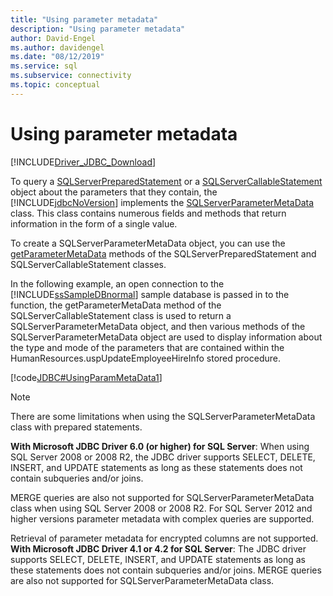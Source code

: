 ```yaml
---
title: "Using parameter metadata"
description: "Using parameter metadata"
author: David-Engel
ms.author: davidengel
ms.date: "08/12/2019"
ms.service: sql
ms.subservice: connectivity
ms.topic: conceptual
---
```


# Using parameter metadata

[!INCLUDE[Driver_JDBC_Download](../../includes/driver_jdbc_download.md)]

To query a [SQLServerPreparedStatement](../../connect/jdbc/reference/sqlserverpreparedstatement-class.md) or a [SQLServerCallableStatement](../../connect/jdbc/reference/sqlservercallablestatement-class.md) object about the parameters that they contain, the [!INCLUDE[jdbcNoVersion](../../includes/jdbcnoversion_md.md)] implements the [SQLServerParameterMetaData](../../connect/jdbc/reference/sqlserverparametermetadata-class.md) class. This class contains numerous fields and methods that return information in the form of a single value.

To create a SQLServerParameterMetaData object, you can use the [getParameterMetaData](../../connect/jdbc/reference/getparametermetadata-method-sqlserverpreparedstatement.md) methods of the SQLServerPreparedStatement and SQLServerCallableStatement classes.

In the following example, an open connection to the [!INCLUDE[ssSampleDBnormal](../../includes/sssampledbnormal-md.md)] sample database is passed in to the function, the getParameterMetaData method of the SQLServerCallableStatement class is used to return a SQLServerParameterMetaData object, and then various methods of the SQLServerParameterMetaData object are used to display information about the type and mode of the parameters that are contained within the HumanResources.uspUpdateEmployeeHireInfo stored procedure.

[!code[JDBC#UsingParamMetaData1](../../connect/jdbc/codesnippet/Java/using-parameter-metadata_1.java)]  

> [!NOTE]  
> There are some limitations when using the SQLServerParameterMetaData class with prepared statements.
>
> **With Microsoft JDBC Driver 6.0 (or higher) for SQL Server**:
> When using SQL Server 2008 or 2008 R2, the JDBC driver supports SELECT, DELETE, INSERT, and UPDATE statements as long as these statements does not contain subqueries and/or joins.

MERGE queries are also not supported for SQLServerParameterMetaData class when using SQL Server 2008 or 2008 R2. For SQL Server 2012 and higher versions parameter metadata with complex queries are supported.

Retrieval of parameter metadata for encrypted columns are not supported. **With Microsoft JDBC Driver 4.1 or 4.2 for SQL Server**: The JDBC driver supports SELECT, DELETE, INSERT, and UPDATE statements as long as these statements does not contain subqueries and/or joins. MERGE queries are also not supported for SQLServerParameterMetaData class.
